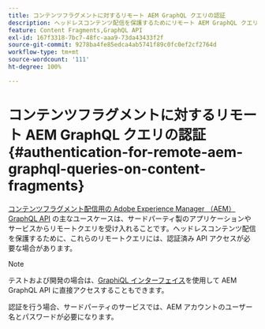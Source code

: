 ```yaml
---
title: コンテンツフラグメントに対するリモート AEM GraphQL クエリの認証
description: ヘッドレスコンテンツ配信を保護するためにリモート AEM GraphQL クエリに必要な認証について説明します。
feature: Content Fragments,GraphQL API
exl-id: 167f3318-7bc7-48fc-aaa9-73da43433f2f
source-git-commit: 9278ba4fe85edca4ab5741f89c0fc0ef2cf2764d
workflow-type: tm+mt
source-wordcount: '111'
ht-degree: 100%

---
```


# コンテンツフラグメントに対するリモート AEM GraphQL クエリの認証 {#authentication-for-remote-aem-graphql-queries-on-content-fragments}

[コンテンツフラグメント配信用の Adobe Experience Manager （AEM）GraphQL API](/help/assets/content-fragments/graphql-api-content-fragments.md) の主なユースケースは、サードパーティ製のアプリケーションやサービスからリモートクエリを受け入れることです。ヘッドレスコンテンツ配信を保護するために、これらのリモートクエリには、認証済み API アクセスが必要な場合があります。

>[!NOTE]
>
>テストおよび開発の場合は、[GraphiQL インターフェイス](/help/assets/content-fragments/graphql-api-content-fragments.md#graphiql-interface)を使用して AEM GraphQL API に直接アクセスすることもできます。

認証を行う場合、サードパーティのサービスでは、AEM アカウントのユーザー名とパスワードが必要になります。

<!-- 6.5.10.0 - does this content/page need to be migrated? -->

<!--
For authentication the third party service needs to [retrieve an Access Token](#retrieving-access-token), that can then be [used in the GraphQL Request](#use-access-token-in-graphql-request).

## Retrieving an Access Token {#retrieving-access-token}

See [Generating Access Tokens for Server Side APIs](/help/sites-developing/generating-access-tokens-for-server-side-apis.md) for full details.

## Using the Access Token in a GraphQL Request {#use-access-token-in-graphql-request}

For a third party service to connect with an AEM instance it needs to have an *Access Token*. The service must then add this token to the `Authorization` header on the POST request. 

For example, a GraphQL Authorization Header:

```xml
Authorization: Bearer <access_token>
```

## Permission Requirements {#permission-requirements}

All requests made using the access token will actually be made *by the user account that generated the token*. 

This means that you need to check that the account has the permissions required to run GraphQL queries. 

You can check this by using GraphiQL on the local instance.
-->
